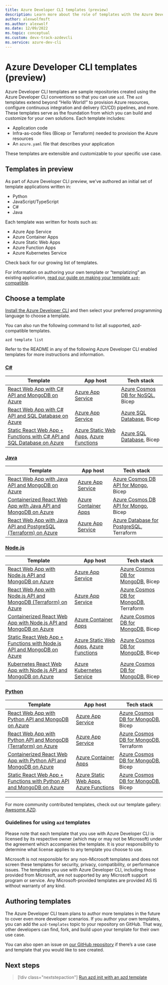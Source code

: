 ```yaml
---
title: Azure Developer CLI templates (preview)
description: Learn more about the role of templates with the Azure Developer CLI (azd).
author: alexwolfmsft
ms.author: alexwolf
ms.date: 12/09/2022
ms.topic: conceptual
ms.custom: devx-track-azdevcli
ms.service: azure-dev-cli
---
```


# Azure Developer CLI templates (preview)

Azure Developer CLI templates are sample repositories created using the Azure Developer CLI conventions so that you can use `azd`. The `azd` templates extend beyond “Hello World!” to provision Azure resources, configure continuous integration and delivery (CI/CD) pipelines, and more. These templates serve as the foundation from which you can build and customize for your own solutions. Each template includes:

- Application code
- Infra-as-code files (Bicep or Terraform) needed to provision the Azure resources
- An `azure.yaml` file that describes your application

These templates are extensible and customizable to your specific use case.

## Templates in preview

As part of Azure Developer CLI preview, we’ve authored an initial set of template applications written in:

- Python
- JavaScript/TypeScript
- C#
- Java

Each template was written for hosts such as:

- Azure App Service
- Azure Container Apps
- Azure Static Web Apps
- Azure Function Apps
- Azure Kubernetes Service

Check back for our growing list of templates.

For information on authoring your own template or “templatizing” an existing application, [read our guide on making your template `azd`-compatible](./make-azd-compatible.md).

## Choose a template

[Install the Azure Developer CLI](./install-azd.md) and then select your preferred programming language to choose a template.

You can also run the following command to list all supported, azd-compatible templates.

```azdeveloper
azd template list
```

Refer to the README in any of the following Azure Developer CLI enabled templates for more instructions and information.

### [C#](#tab/csharp)

| Template      | App host | Tech stack |
| ----------- | ----------| ----------- |
| [React Web App with C# API and MongoDB on Azure](https://github.com/Azure-Samples/todo-csharp-cosmos-sql) | [Azure App Service](/azure/app-service/) | [Azure Cosmos DB for NoSQL](/learn/modules/intro-to-azure-cosmos-db-core-api/), Bicep |
| [React Web App with C# API and SQL Database on Azure](https://github.com/azure-samples/todo-csharp-sql) | [Azure App Service](/azure/app-service/) | [Azure SQL Database](/azure/azure-sql/database/sql-database-paas-overview), Bicep |
| [Static React Web App + Functions with C# API and SQL Database on Azure](https://github.com/Azure-Samples/todo-csharp-sql-swa-func) | [Azure Static Web Apps](/azure/static-web-apps/), [Azure Functions](/azure/azure-functions/) | [Azure SQL Database](/azure/azure-sql/database/sql-database-paas-overview), Bicep |


### [Java](#tab/java)

| Template      | App host | Tech stack	 | 
| ----------- | ----------| ----------- | 
| [React Web App with Java API and MongoDB on Azure](https://github.com/Azure-Samples/todo-java-mongo) | [Azure App Service](/azure/app-service/) | [Azure Cosmos DB API for Mongo](/azure/cosmos-db/mongodb/mongodb-introduction), Bicep | 
| [Containerized React Web App with Java API and MongoDB on Azure](https://github.com/Azure-Samples/todo-java-mongo-aca) | [Azure Container Apps](/azure/container-apps/overview) | [Azure Cosmos DB API for Mongo](/azure/cosmos-db/mongodb/mongodb-introduction), Bicep | 
| [React Web App with Java API and PostgreSQL (Terraform) on Azure](https://github.com/Azure-Samples/todo-java-postgresql-terraform) | [Azure App Service](/azure/app-service/) | [Azure Database for PostgreSQL](azure/postgresql/single-server/overview), Terraform


### [Node.js](#tab/nodejs)

| Template      | App host | Tech stack |
| ----------- | ----------| ----------- |
| [React Web App with Node.js API and MongoDB on Azure](https://github.com/azure-samples/todo-nodejs-mongo) | [Azure App Service](/azure/app-service/) | [Azure Cosmos DB for MongoDB](/azure/cosmos-db/mongodb/mongodb-introduction), Bicep |  
| [React Web App with Node.js API and MongoDB (Terraform) on Azure](https://github.com/azure-samples/todo-nodejs-mongo-terraform) | [Azure App Service](/azure/app-service/) | [Azure Cosmos DB for MongoDB](/azure/cosmos-db/mongodb/mongodb-introduction), Terraform |  
| [Containerized React Web App with Node.js API and MongoDB on Azure](https://github.com/azure-samples/todo-nodejs-mongo-aca) | [Azure Container Apps](/azure/container-apps/overview) | [Azure Cosmos DB for MongoDB](/azure/cosmos-db/mongodb/mongodb-introduction), Bicep |
| [Static React Web App + Functions with Node.js API and MongoDB on Azure](https://github.com/azure-samples/todo-nodejs-mongo-swa-func) | [Azure Static Web Apps](/azure/static-web-apps/), [Azure Functions](/azure/azure-functions/) | [Azure Cosmos DB for MongoDB](/azure/cosmos-db/mongodb/mongodb-introduction), Bicep |
| [Kubernetes React Web App with Node.js API and MongoDB on Azure](https://github.com/Azure-Samples/todo-nodejs-mongo-aks) |  [Azure Kubernetes Service](/azure/aks/) | [Azure Cosmos DB for MongoDB](/azure/cosmos-db/mongodb/mongodb-introduction), Bicep

### [Python](#tab/python)

| Template      | App host | Tech stack |
| ----------- | ----------| ----------- |
| [React Web App with Python API and MongoDB on Azure](https://github.com/azure-samples/todo-python-mongo) | [Azure App Service](/azure/app-service/) | [Azure Cosmos DB for MongoDB](/azure/cosmos-db/mongodb/mongodb-introduction), Bicep  |  
| [React Web App with Python API and MongoDB (Terraform) on Azure](https://github.com/Azure-Samples/todo-python-mongo-terraform) | [Azure App Service](/azure/app-service/) | [Azure Cosmos DB for MongoDB](/azure/cosmos-db/mongodb/mongodb-introduction), Terraform  |  
| [Containerized React Web App with Python API and MongoDB on Azure](https://github.com/azure-samples/todo-python-mongo-aca) | [Azure Container Apps](/azure/container-apps/overview) |  [Azure Cosmos DB for MongoDB](/azure/cosmos-db/mongodb/mongodb-introduction), Bicep |  
| [Static React Web App + Functions with Python API and MongoDB on Azure](https://github.com/azure-samples/todo-python-mongo-swa-func) | [Azure Static Web Apps](/azure/static-web-apps/), [Azure Functions](/azure/azure-functions/) |  [Azure Cosmos DB for MongoDB](/azure/cosmos-db/mongodb/mongodb-introduction), Bicep|

---

For more community contributed templates, check out our template gallery: [Awesome AZD](https://aka.ms/awesome-azd).

### Guidelines for using `azd` templates

Please note that each template that you use with Azure Developer CLI is licensed by its respective owner (which may or may not be Microsoft) under the agreement which accompanies the template. It is your responsibility to determine what license applies to any template you choose to use. 

Microsoft is not responsible for any non-Microsoft templates and does not screen these templates for security, privacy, compatibility, or performance issues. The templates you use with Azure Developer CLI, including those provided from Microsoft, are not supported by any Microsoft support program or service. Any Microsoft-provided templates are provided AS IS without warranty of any kind.

## Authoring templates

The Azure Developer CLI team plans to author more templates in the future to cover even more developer scenarios. If you author your own templates, you can add the `azd-templates` topic to your repository on GitHub. That way, other developers can find, fork, and build upon your template for their own use case.

You can also open an issue on [our GitHub repository](https://github.com/Azure/azure-dev) if there’s a use case and template that you would like to see created.

## Next steps

> [!div class="nextstepaction"]
> [Run azd init with an azd template](./get-started.md)
